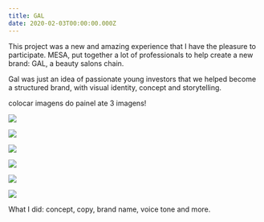 ```yaml
---
title: GAL
date: 2020-02-03T00:00:00.000Z
---
```

<div class="post-container">
  <div class="text-idea">
This project was a new and amazing experience that I have the pleasure to participate. MESA, put together a lot of professionals to help create a new brand: GAL, a beauty salons chain. 

Gal was just an idea of passionate young investors that we helped become a structured brand, with visual identity, concept and storytelling. 

  </div>
<div class="img-idea">
    colocar imagens do painel
    ate 3 imagens!
  </div>
</div>



  ![](https://ucarecdn.com/4eee62d5-06b3-4ef4-9c40-913e09691edc/)

![](https://ucarecdn.com/9d408385-446e-47c5-bc0e-cb7fd76cfe69/)

 <div class="grid-idea">

![](https://ucarecdn.com/f0868d31-b64f-497e-b92f-8e07129cfcf9/)

![](https://ucarecdn.com/4d306861-2b48-4bb4-b5c5-6e22e6694776/)

![](https://ucarecdn.com/1bc416ae-da64-480b-a3ae-c6ccac694d30/)

  </div>

![](https://ucarecdn.com/4b4f66b6-d1af-4b9e-aa19-19cd02d51a3f/)

What I did: concept, copy, brand name, voice tone and more.
